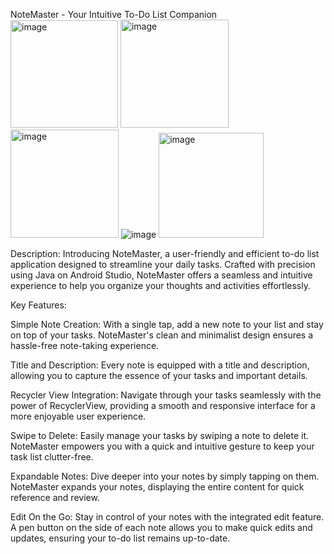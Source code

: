 NoteMaster - Your Intuitive To-Do List Companion
<img width="172" alt="image" src="https://github.com/aaranayaadi/NoteMaster/assets/37096846/293a36c9-fc1b-4913-b583-4804959f1985">
<img width="173" alt="image" src="https://github.com/aaranayaadi/NoteMaster/assets/37096846/76b5301b-a6ab-4431-82f5-c76c8836ae9d">
<img width="173" alt="image" src="https://github.com/aaranayaadi/NoteMaster/assets/37096846/2dc88c92-71d9-4296-9fec-cbd518276fb7">
![image](https://github.com/aaranayaadi/NoteMaster/assets/37096846/d725c75d-0ed0-4164-9f4c-88ea1e38a320)
<img width="168" alt="image" src="https://github.com/aaranayaadi/NoteMaster/assets/37096846/4ae2ffb2-dc80-45e3-8fcc-be691f9d8491">

Description:
Introducing NoteMaster, a user-friendly and efficient to-do list application designed to streamline your daily tasks. Crafted with precision using Java on Android Studio, NoteMaster offers a seamless and intuitive experience to help you organize your thoughts and activities effortlessly.

Key Features:

Simple Note Creation: With a single tap, add a new note to your list and stay on top of your tasks. NoteMaster's clean and minimalist design ensures a hassle-free note-taking experience.

Title and Description: Every note is equipped with a title and description, allowing you to capture the essence of your tasks and important details.

Recycler View Integration: Navigate through your tasks seamlessly with the power of RecyclerView, providing a smooth and responsive interface for a more enjoyable user experience.

Swipe to Delete: Easily manage your tasks by swiping a note to delete it. NoteMaster empowers you with a quick and intuitive gesture to keep your task list clutter-free.

Expandable Notes: Dive deeper into your notes by simply tapping on them. NoteMaster expands your notes, displaying the entire content for quick reference and review.

Edit On the Go: Stay in control of your notes with the integrated edit feature. A pen button on the side of each note allows you to make quick edits and updates, ensuring your to-do list remains up-to-date.
